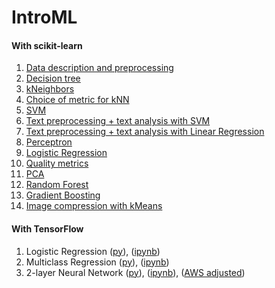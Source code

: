 # IntroML

#### With scikit-learn
1. [Data description and preprocessing](DecisionTree/data_description.py)
2. [Decision tree](DecisionTree/decision_tree.py)
3. [kNeighbors](kNN/kneighbors.py)
4. [Choice of metric for kNN](metric_choice.py)
5. [SVM](SVM/svm.py)
6. [Text preprocessing + text analysis with SVM](SVM/svm_text.py)
7. [Text preprocessing + text analysis with Linear Regression](LinReg/LinReg.py)
8. [Perceptron](Perceptron/Perceptron.py)
9. [Logistic Regression](Logistic/logistic.py)
10. [Quality metrics](QualityMetrics/quality.py)
11. [PCA](PCA/pca.py)
12. [Random Forest](RandomForest/rf.py)
13. [Gradient Boosting](GradBoost/gradboost.py)
14. [Image compression with kMeans](kMeans/kmeans.py)

#### With TensorFlow
1. Logistic Regression ([py](TensorFlow/MSE_Logistic/MSE_logreg.py)), ([ipynb](TensorFlow/MSE_Logistic/MSE_logreg.ipynb))
2. Multiclass Regression ([py](TensorFlow/MultiClassReg/softmax.py)), ([ipynb](TensorFlow/MultiClassReg/softmax.ipynb))
3. 2-layer Neural Network ([py](TensorFlow/My1stNN/my1stNN.py)), ([ipynb](TensorFlow/My1stNN/my1stNN.ipynb)), ([AWS adjusted](AWS/My1stNN))